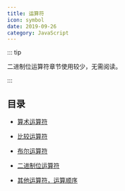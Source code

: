 ```yaml
---
title: 运算符
icon: symbol
date: 2019-09-26
category: JavaScript
---
```


::: tip

二进制位运算符章节使用较少，无需阅读。

:::

## 目录

- [算术运算符](arithmetic.md)

- [比较运算符](comparison.md)

- [布尔运算符](boolean.md)

- [二进制位运算符](bit.md) <Badge text="不重要" type="grey" />

- [其他运算符，运算顺序](priority.md)
